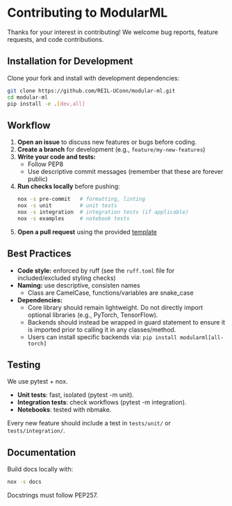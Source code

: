 # Contributing to ModularML

Thanks for your interest in contributing!
We welcome bug reports, feature requests, and code contributions.

## Installation for Development
Clone your fork and install with development dependencies:
```bash
git clone https://github.com/REIL-UConn/modular-ml.git
cd modular-ml
pip install -e .[dev,all]
```

## Workflow
1. **Open an issue** to discuss new features or bugs before coding.
2. **Create a branch** for development (e.g., `feature/my-new-features`)
3. **Write your code and tests:**
   - Follow PEP8
   - Use descriptive commit messages (remember that these are forever public)
4. **Run checks locally** before pushing:
   ```bash
   nox -s pre-commit   # formatting, linting
   nox -s unit         # unit tests
   nox -s integration  # integration tests (if applicable)
   nox -s examples     # notebook tests
   ```
5. **Open a pull request** using the provided [template]([modul](https://github.com/REIL-UConn/modular-ml/pulls))



## Best Practices
* **Code style:** enforced by ruff (see the `ruff.toml` file for included/excluded styling checks)
* **Naming:** use descriptive, consisten names
  - Class are CamelCase, functions/variables are snake_case
* **Dependencies:**
   - Core library should remain lightweight. Do not directly import optional libraries (e.g., PyTorch, TensorFlow).
   - Backends should instead be wrapped in guard statement to ensure it is imported prior to calling it in any classes/method.
   - Users can install specific backends via: `pip install modularml[all-torch]`


## Testing

We use pytest + nox.
* **Unit tests**: fast, isolated (pytest -m unit).
* **Integration tests**: check workflows (pytest -m integration).
* **Notebooks**: tested with nbmake.

Every new feature should include a test in `tests/unit/` or `tests/integration/`.


## Documentation

Build docs locally with:

```bash
nox -s docs
```

Docstrings must follow PEP257.

